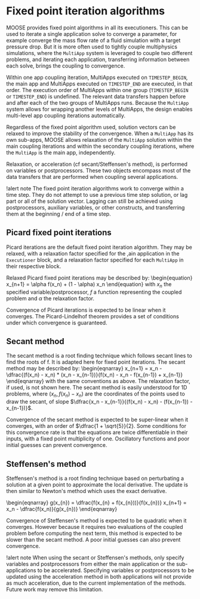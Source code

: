 # Fixed point iteration algorithms

MOOSE provides fixed point algorithms in all its executioners. This can be used to iterate a single
application solve to converge a parameter, for example converge the mass flow rate of a fluid simulation with a target pressure drop.
But it is more often used to tightly couple multiphysics simulations, where the `MultiApp` system is leveraged to couple
two different problems, and iterating each application, transferring information between each solve, brings the coupling to convergence.

Within one app coupling iteration, MultiApps executed on `TIMESTEP_BEGIN`, the main app and MultiApps executed on `TIMESTEP_END` are executed, in that order.
The execution order of MultiApps within one group (`TIMESTEP_BEGIN` or `TIMESTEP_END`) is undefined.
The relevant data transfers happen before and after each of the two groups of MultiApps runs.
Because the `MultiApp` system allows for wrapping another levels of MultiApps, the design enables multi-level app coupling iterations automatically.

Regardless of the fixed point algorithm used, solution vectors can be relaxed to improve the stability of the convergence.
When a `MultiApp` has its own sub-apps, MOOSE allows relaxation of the `MultiApp` solution
within the main coupling iterations and within the secondary coupling iterations, where the `MultiApp` is the main app, independently.

Relaxation, or acceleration (cf secant/Steffensen's method), is performed on variables or postprocessors. These two objects encompass
most of the data transfers that are performed when coupling several applications.

!alert note
The fixed point iteration algorithms work to converge within a time step. They do not attempt to use a previous time step solution,
or lag part or all of the solution vector. Lagging can still be achieved using postprocessors, auxiliary variables, or other constructs, and
transferring them at the beginning / end of a time step.

## Picard fixed point iterations

Picard iterations are the default fixed point iteration algorithm. They may be relaxed, with a relaxation factor specified for the
,ain application in the `Executioner` block, and a relaxation factor specified for each `MultiApp` in their respective block.

Relaxed Picard fixed point iterations may be described by:
\begin{equation}
x_{n+1} = \alpha f(x_n) + (1 - \alpha) x_n
\end{equation}
with $x_n$ the specified variable/postprocessor, $f$ a function representing the coupled problem and $\alpha$ the relaxation factor.

Convergence of Picard iterations is expected to be linear when it converges. The Picard-Lindelhof theorem provides a set of conditions under
which convergence is guaranteed.

## Secant method

The secant method is a root finding technique which follows secant lines to find the roots of f. It is adapted here for fixed point iterations.
The secant method may be described by:
\begin{eqnarray}
x_{n+1} = x_n - \dfrac{(f(x_n) - x_n) * (x_n - x_{n-1})}{f(x_n) - x_n - f(x_{n-1}) + x_{n-1}}
\end{eqnarray}
with the same conventions as above. The relaxation factor, if used, is not shown here. The secant method is easily understood for 1D problems,
where $(x_n, f(x_n) - x_n)$ are the coordinates of the points used to draw the secant, of slope $\dfrac{x_n - x_{n-1}}{(f(x_n) - x_n) - (f(x_{n-1}) - x_{n-1})}$.

Convergence of the secant method is expected to be super-linear when it converges, with an order of $\dfrac{1 + \sqrt{5}}{2}. Some conditions
for this convergence rate is that the equations are twice differentiable in their inputs, with a fixed point multiplicity of one. Oscillatory
functions and poor initial guesses can prevent convergence.

## Steffensen's method

Steffensen's method is a root finding technique based on perturbating a solution at a given point to approximate the local derivative. The update is
then similar to Newton's method which uses the exact derivative.

\begin{eqnarray}
g(x_{n}) = \dfrac{f(x_{n} + f(x_{n}))}{f(x_{n})}
x_{n+1} = x_n - \dfrac{f(x_n)}{g(x_{n})}
\end{eqnarray}

Convergence of Steffensen's method is expected to be quadratic when it converges. However because it requires two evaluations of the coupled
problem before computing the next term, this method is expected to be slower than the secant method. A poor initial guesses can also prevent convergence.

!alert note
When using the secant or Steffensen's methods, only specify variables and postprocessors from either the main application or the sub-applications to be
accelerated. Specifying variables or postprocessors to be updated using the acceleration method in both applications will not provide as much
acceleration, due to the current implementation of the methods. Future work may remove this limitation.
